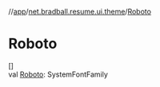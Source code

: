 //[app](../../index.md)/[net.bradball.resume.ui.theme](index.md)/[Roboto](-roboto.md)

# Roboto

[]\
val [Roboto](-roboto.md): SystemFontFamily

